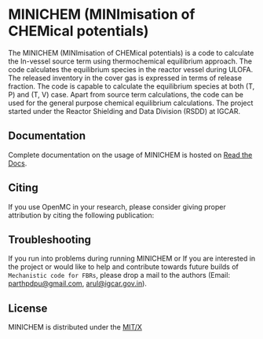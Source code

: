 # MINICHEM (MINImisation of CHEMical potentials)

The MINICHEM (MINImisation of CHEMical potentials) is a code to calculate
the In-vessel source term using thermochemical equilibrium approach. The code
calculates the equilibrium species in the reactor vessel during ULOFA. The
released inventory in the cover gas is expressed in terms of release fraction.
The code is capable to calculate the equilibrium species at both (T, P) and 
(T, V) case.
Apart from source term calculations, the code can be used for the
general purpose chemical equilibrium calculations. The
project started under the Reactor Shielding and Data Division (RSDD) at IGCAR.


## Documentation

Complete documentation on the usage of MINICHEM is hosted on
[Read the Docs]().


## Citing

If you use OpenMC in your research, please consider giving proper attribution by
citing the following publication:



## Troubleshooting

If you run into problems during running MINICHEM or If you are
interested in the project or would like to help and contribute towards future builds of ```Mechanistic code for FBRs```, please drop a mail to
the authors (Email: parthpdpu@gmail.com, arul@igcar.gov.in).

## License

MINICHEM is distributed under
the [MIT/X](http://openmc.readthedocs.io/en/stable/license.html)
